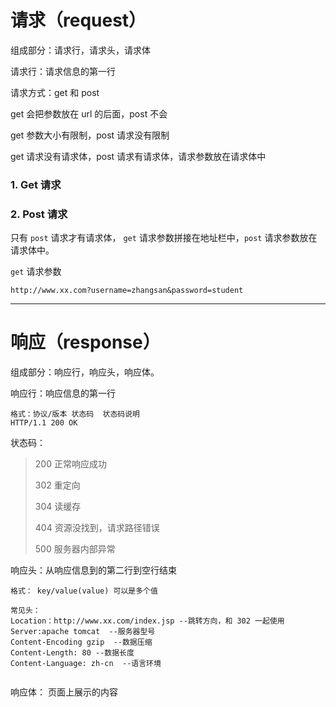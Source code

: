 
# 请求（request）
 组成部分：请求行，请求头，请求体
 
 请求行：请求信息的第一行
 
 
 请求方式：get 和 post
 
 get 会把参数放在 url 的后面，post 不会
 
 get 参数大小有限制，post 请求没有限制
 
 get 请求没有请求体，post 请求有请求体，请求参数放在请求体中


### 1. Get 请求



### 2. Post 请求

只有 `post` 请求才有请求体， `get` 请求参数拼接在地址栏中，`post` 请求参数放在请求体中。

`get` 请求参数

```
http://www.xx.com?username=zhangsan&password=student
```


----

# 响应（response）

组成部分：响应行，响应头，响应体。


响应行：响应信息的第一行

```
格式：协议/版本 状态码  状态码说明
HTTP/1.1 200 OK

```

状态码：

> 200 正常响应成功
>
> 302 重定向
>
> 304 读缓存
> 
> 404 资源没找到，请求路径错误
> 
> 500 服务器内部异常



响应头：从响应信息到的第二行到空行结束

```
格式： key/value(value) 可以是多个值
```

```
常见头：
Location：http://www.xx.com/index.jsp --跳转方向，和 302 一起使用
Server:apache tomcat  --服务器型号
Content-Encoding gzip  --数据压缩
Content-Length: 80 --数据长度
Content-Language: zh-cn  --语言环境


```

响应体： 页面上展示的内容













